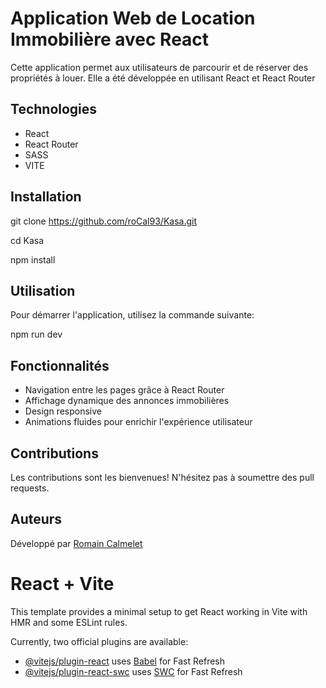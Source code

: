 # Application Web de Location Immobilière avec React

Cette application permet aux utilisateurs de parcourir et de réserver des propriétés à louer. Elle a été développée en utilisant React et React Router

## Technologies

- React
- React Router
- SASS
- VITE

## Installation

git clone https://github.com/roCal93/Kasa.git

cd Kasa

npm install

## Utilisation

Pour démarrer l'application, utilisez la commande suivante:

npm run dev

## Fonctionnalités

- Navigation entre les pages grâce à React Router
- Affichage dynamique des annonces immobilières
- Design responsive
- Animations fluides pour enrichir l'expérience utilisateur

## Contributions

Les contributions sont les bienvenues! N'hésitez pas à soumettre des pull requests.

## Auteurs

Développé par [Romain Calmelet](mailto:romaincalmelet@gmail.com)

# React + Vite

This template provides a minimal setup to get React working in Vite with HMR and some ESLint rules.

Currently, two official plugins are available:

- [@vitejs/plugin-react](https://github.com/vitejs/vite-plugin-react/blob/main/packages/plugin-react/README.md) uses [Babel](https://babeljs.io/) for Fast Refresh
- [@vitejs/plugin-react-swc](https://github.com/vitejs/vite-plugin-react-swc) uses [SWC](https://swc.rs/) for Fast Refresh
